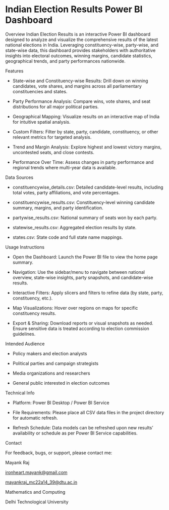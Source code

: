 # Indian Election Results Power BI Dashboard
Overview
Indian Election Results is an interactive Power BI dashboard designed to analyze and visualize the comprehensive results of the latest national elections in India. Leveraging constituency-wise, party-wise, and state-wise data, this dashboard provides stakeholders with authoritative insights into electoral outcomes, winning margins, candidate statistics, geographical trends, and party performances nationwide.

Features

* State-wise and Constituency-wise Results: Drill down on winning candidates, vote shares, and margins across all parliamentary constituencies and states.

* Party Performance Analysis: Compare wins, vote shares, and seat distributions for all major political parties.

* Geographical Mapping: Visualize results on an interactive map of India for intuitive spatial analysis.

* Custom Filters: Filter by state, party, candidate, constituency, or other relevant metrics for targeted analysis.

* Trend and Margin Analysis: Explore highest and lowest victory margins, uncontested seats, and close contests.

* Performance Over Time: Assess changes in party performance and regional trends where multi-year data is available.

Data Sources

* constituencywise_details.csv: Detailed candidate-level results, including total votes, party affiliations, and vote percentages.

* constituencywise_results.csv: Constituency-level winning candidate summary, margins, and party identification.

* partywise_results.csv: National summary of seats won by each party.

* statewise_results.csv: Aggregated election results by state.

* states.csv: State code and full state name mappings.

Usage Instructions

* Open the Dashboard: Launch the Power BI file to view the home page summary.

* Navigation: Use the sidebar/menu to navigate between national overview, state-wise insights, party snapshots, and candidate-wise results.

* Interactive Filters: Apply slicers and filters to refine data (by state, party, constituency, etc.).

* Map Visualizations: Hover over regions on maps for specific constituency results.

* Export & Sharing: Download reports or visual snapshots as needed. Ensure sensitive data is treated according to election commission guidelines.

Intended Audience

* Policy makers and election analysts

* Political parties and campaign strategists

* Media organizations and researchers

* General public interested in election outcomes

Technical Info

* Platform: Power BI Desktop / Power BI Service

* File Requirements: Please place all CSV data files in the project directory for automatic refresh.

* Refresh Schedule: Data models can be refreshed upon new results’ availability or schedule as per Power BI Service capabilities.

Contact

For feedback, bugs, or support, please contact me:

Mayank Raj

ironheart.mayank@gmail.com

mayankraj_mc22a14_39@dtu.ac.in

Mathematics and Computing

Delhi Technological University
